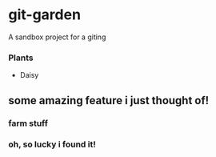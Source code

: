 <!-- stagin branch -->
# git-garden
A sandbox project for a giting

### Plants

- Daisy

## some amazing feature i just thought of!

### farm stuff

### oh, so lucky i found it!

